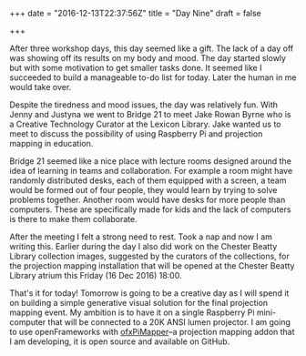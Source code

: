 +++
date = "2016-12-13T22:37:56Z"
title = "Day Nine"
draft = false

+++

After three workshop days, this day seemed like a gift. The lack of a day off was showing off its results on my body and mood. The day started slowly but with some motivation to get smaller tasks done. It seemed like I succeeded to build a manageable to-do list for today. Later the human in me would take over.

Despite the tiredness and mood issues, the day was relatively fun. With Jenny and Justyna we went to Bridge 21 to meet Jake Rowan Byrne who is a Creative Technology Curator at the Lexicon Library. Jake wanted us to meet to discuss the possibility of using Raspberry Pi and projection mapping in education. 

Bridge 21 seemed like a nice place with lecture rooms designed around the idea of learning in teams and collaboration. For example a room might have randomly distributed desks, each of them equipped with a screen, a team would be formed out of four people, they would  learn by trying to solve problems together. Another room would have desks for more people than computers. These are specifically made for kids and the lack of computers is there to make them collaborate.

After the meeting I felt a strong need to rest. Took a nap and now I am writing this. Earlier during the day I also did work on the Chester Beatty Library collection images, suggested by the curators of the collections, for the projection mapping installation that will be opened at the Chester Beatty Library atrium this Friday (16 Dec 2016) 18:00. 

That's it for today! Tomorrow is going to be a creative day as I will spend it on building a simple generative visual solution for the final projection mapping event. My ambition is to have it on a single Raspberry Pi mini-computer that will be connected to a 20K ANSI lumen projector. I am going to use openFrameworks with [ofxPiMapper](http://github.com/kr15h/ofxPiMapper)–a projection mapping addon that I am developing, it is open source and available on GitHub. 

